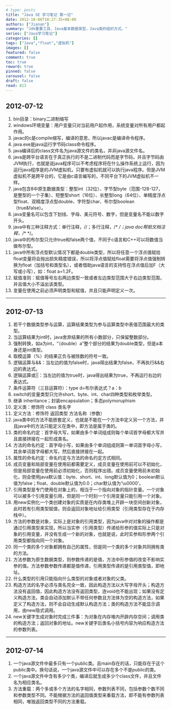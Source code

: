 ```yaml
---
# type: posts 
title: "Java SE 学习笔记 第一记"
date: 2012-10-06T10:27:35+08:00
authors: ["Jianan"]
summary: "Jdk重要工具，Java基本数据类型，Java类的组织方式。"
series: ["Java学习笔记"]
categories: []
tags: ["Java","float","虚拟机"]
images: []
featured: false
comment: true
toc: true
reward: true
pinned: false
carousel: false
draft: false
read: 813
---
```


## 2012-07-12

1. bin目录：binary二进制缩写
2. windows环境变量：用户变量只对当前用户起作用，系统变量对所有用户都起作用。
3. javac的c是compile缩写，编译的意思，所以javac是编译命令程序。
4. java.exe是java运行字节码class命令程序。
5. java编译后的class文件名为java源文件的类名，并非java源文件名。
6. java是跨平台语言在于真正执行的不是二进制代码而是字节码，并且字节码由JVM执行，也就是说java程序可以不考虑程序将在什么操作系统上运行，因为运行java程序是的JVM虚拟机，只要有虚拟机就可以执行java程序。但是JVM虚拟机不是跨平台的，它是由c语言编写的，不同平台下的JVM虚拟机不一样。
7. java包含8中原生数据类型：整型int（32位）、字节型byte（范围-128-127，是整型的一个子集）、短整型short（16位）、长整型long（64位）、单精度浮点型float、双精度浮点型double、字符型char、布尔型boolean（true&false）。
8. java变量名可以包含下划线、字母、美元符号、数字，但是变量名不能以数字开头。
9. java中有三种注释方式：单行注释，//；多行注释，/* */；java doc帮助文档注释，/** */。
10. java中的布尔型只允许true和false两个值，不同于c语言和C++可以将数值当做布尔型。
11. java中所有浮点型默认情况下都是double类型，所以将任意一个浮点值赋给float变量将会抛出损失精度错误，所以将浮点值赋给float需要将浮点值强制转换为float（加括号和类型名），或者借助java语言的支持性在浮点值后加F（大写或小写），如：float a=1.2F。
12. 赋值准则：赋值等号左右两边类型一致或者左边类型范围大于右边类型范围，并且值大小不溢出该类型。
13. 变量在使用之前必须声明类型和赋值，并且只能声明定义一次。

--- 

## 2012-07-13

1. 若干个数据类型参与运算，运算结果类型为参与运算类型中表值范围最大的类型。
2. 当运算结果为int时，java舍弃结果的所有小数部分，只保留整数部分。
3. 强制转换，如a为int，“（double）a”整个部分的结果为double类型，但是a本身还是int类型。
4. 取模运算（%）的结果正负与被除数的符号一致。
5. 逻辑运算与&&：当左边的值为false时，java得出结果为false，不再执行&&右边的表达式。
6. 逻辑运算或||：当左边的值为true时，java得出结果为true，不再运行右边的表达式。
7. 条件运算符（三目运算符）：type d=布尔表达式？a：b
8. switch的变量类型只允许short、byte、int、char四种类型和枚举类型。
9. 继承 inheritance；封装encapsulation；多态polymoruphism
10. 定义类：修饰符 class 类名字
11. 定义方法：修饰符 返回类型 方法名称（参数）
12. java类中的方法不能嵌套定义，也就是不能在一个方法中定义另一个方法，并且java中的方法只能定义在类中，即方法是属于类的。
13. 类的命名约定：首字母大写，如果由多个单词组成则每个单词首字母都大写并且直接拼接在一起形成类名。
14. 方法的命名约定：首字母小写，如果由多个单词组成则第一单词首字母小写，其余单词首字母都大写，然后直接拼接在一起。
15. 属性的命名约定：命名约定与方法的命名约定方式相同。
16. 成员变量和局部变量在使用前都需要定义，成员变量在使用前可以不初始化，但是局部变量在使用前必须初始化，否则程序出错。成员变量使用前未初始化，则会使用java默认值：byte、short、int、long默认值为0；boolean默认值为false；float、double默认值为0.0；char默认值为'\u0000'。
17. 引用类型是专门使用在对象上的，相当于一个指向对象的指针变量。一个对象可以被多个引用变量引用，但是同一个时刻一个引用变量只能引用一个对象。
18. 用new实例化一个类创建对象的实质是在内存类堆上开辟一块空间创新对象，此时若有引用类型赋值，则会返回对象地址给引用类型（引用类型存在于内存栈中）。
19. 方法的参数是对象，实际上是对象的引用类型，因为java中对对象的操作都是通过引用类型来实现，所以当实参（引用类型）传递给形参的值实际上只是对象的引用变量，并没有生成一个新的对象，也就是说，此时实参和形参两个引用类型都指向同一个对象。
20. 同一个类的多个对象都拥有自己的属性，但是同一个类的多个对象共同拥有类的方法。
21. 方法参数为原生数据类型，则参数传递的是值，方法中形参值的改变不影响实参的值。方法参数参数传递都是值传递，引用类型传递的是引用类型值，即地址。
22. 什么类型的引用只能指向什么类型的对象或者对象的父类。
23. 构造方法的名字必须与类名完全一致，因此构造方法以大写字母开头；构造方法没有返回值，因此构造方法没有返回类型，连void也不能出现；如果没有定义构造方法，类会自动添加默认不带任何参数且方法体为空的构造方法，如果定义了构造方法，则不会自动生成默认构造方法；类的构造方法不能显示调用，由new隐式调用。
24. new关键字生成对象时完成三件事：为对象在内存堆内开辟内存空间；调用类的构造方法；返回对象的地址。new关键字后类名小括号内容为响应构造方法的参数列表。

---

## 2012-07-14

1. 一个java源文件中最多只有一个public类。且main存在的话，只能存在于这个public类中。换句话说，一个java源文件中可以存在多个不是public的类。
2. 一个java源文件中含有多少个类，编译后就生成多少个class文件，并且文件名为相应类名。
3. 方法重载：两个多或多个方法的名字相同，参数列表不同，包括参数个数不同和参数类型不同。不能根据方法的返回值类型来重载方法，即不能有参数列表相同，唯独返回类型不同的方法重载。